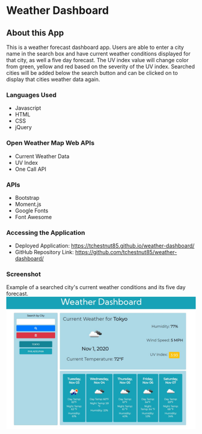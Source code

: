 # Weather Dashboard

## About this App 
This is a weather forecast dashboard app. Users are able to enter a city name in the search box and have current weather conditions displayed for that city, as well a five day forecast.
The UV index value will change color from green, yellow and red based on the severity of the UV index.
Searched cities will be added below the search button and can be clicked on to display that cities weather data again.

### Languages Used
* Javascript
* HTML
* CSS
* jQuery

### Open Weather Map Web APIs
* Current Weather Data
* UV Index 
* One Call API

### APIs
* Bootstrap
* Moment.js
* Google Fonts
* Font Awesome

### Accessing the Application
* Deployed Application: https://tchestnut85.github.io/weather-dashboard/
* GitHub Repository Link: https://github.com/tchestnut85/weather-dashboard/

### Screenshot

Example of a searched city's current weather conditions and its five day forecast.
<img src=./assets/images/screenshot-1.JPG/>

